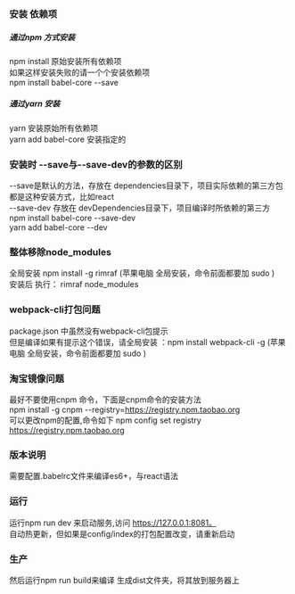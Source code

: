 
### 安装 依赖项

##### 通过npm 方式安装
npm install 原始安装所有依赖项  
如果这样安装失败的请一个个安装依赖项  
npm install babel-core --save  
##### 通过yarn 安装
yarn 安装原始所有依赖项  
yarn add babel-core 安装指定的  

###  安装时 --save与--save-dev的参数的区别 
--save是默认的方法，存放在 dependencies目录下，项目实际依赖的第三方包都是这种安装方式，比如react  
--save-dev 存放在 devDependencies目录下，项目编译时所依赖的第三方  
npm install babel-core --save-dev  
yarn add babel-core --dev  

### 整体移除node_modules 
全局安装 npm install -g rimraf (苹果电脑 全局安装，命令前面都要加 sudo )  
安装后  执行： rimraf node_modules  

### webpack-cli打包问题
package.json 中虽然没有webpack-cli包提示  
但是编译如果有提示这个错误，请全局安装 ：npm install webpack-cli -g (苹果电脑 全局安装，命令前面都要加 sudo )  

### 淘宝镜像问题
最好不要使用cnpm 命令，下面是cnpm命令的安装方法  
 npm install -g cnpm --registry=https://registry.npm.taobao.org  
 可以更改npm的配置,命令如下
npm config set registry https://registry.npm.taobao.org  

### 版本说明
需要配置.babelrc文件来编译es6+，与react语法  

### 运行
运行npm run dev 来启动服务,访问 https://127.0.0.1:8081。  
自动热更新，但如果是config/index的打包配置改变，请重新启动  

### 生产
然后运行npm run build来编译 生成dist文件夹，将其放到服务器上  







